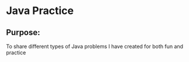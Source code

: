 # Java Practice

## Purpose:
To share different types of Java problems I have created for both fun and practice

